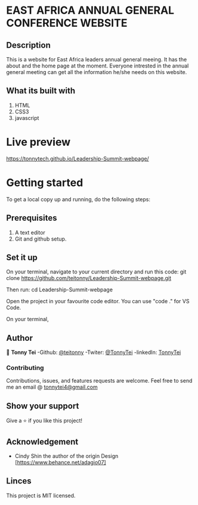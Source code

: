 
# EAST AFRICA ANNUAL GENERAL CONFERENCE WEBSITE
## Description
This is a website for East Africa leaders annual general meeing. It has the about and the home page at the moment. Everyone intrested in the annual general meeting can get all the information he/she needs on this website. 

## What its built with
1. HTML
2. CSS3
3. javascript

# Live preview
https://tonnytech.github.io/Leadership-Summit-webpage/

# Getting started
To get a local copy up and running, do the following steps:

## Prerequisites
1. A text editor
2. Git and github setup.

## Set it up
On your terminal, navigate to your current directory and run this code:
git clone https://github.com/teitonny/Leadership-Summit-webpage.git

Then run: 
cd Leadership-Summit-webpage


Open the project in your favourite code editor. 
You can use "code ." for VS Code.


On your terminal, 

## Author

 👤 **Tonny Tei**
-Github: [@teitonny](https://github.com/teitonny)
-Twiter: [@TonnyTei](https://twitter.com/TonnyTei)
-linkedIn: [TonnyTei](https://www.linkedin.com/in/tonny-tei-38a4771a0/)

 ### Contributing
Contributions, issues, and features requests are welcome. 
Feel free to send me an email @ tonnytei4@gmail.com

  ## Show your support
Give a ⭐️ if you like this project!

## Acknowledgement

- Cindy Shin the author of the origin Design [https://www.behance.net/adagio07]

## Linces
This project is MIT licensed.
